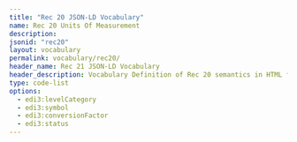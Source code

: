 ```yaml
---
title: "Rec 20 JSON-LD Vocabulary"
name: Rec 20 Units Of Measurement
description: 
jsonid: "rec20"
layout: vocabulary
permalink: vocabulary/rec20/
header_name: Rec 21 JSON-LD Vocabulary
header_description: Vocabulary Definition of Rec 20 semantics in HTML format. JSON-LD format is available at [rec20.jsonld](https://edi3.org/vocab/rec21.jsonld)
type: code-list
options:
  - edi3:levelCategory
  - edi3:symbol
  - edi3:conversionFactor
  - edi3:status
---
```

